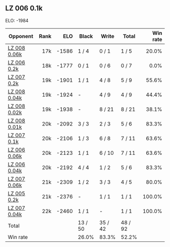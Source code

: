## LZ 006 0.1k ##

ELO: -1984

Opponent | Rank | ELO | Black | Write | Total | Win rate
---------|-----:|----:|-------|-------|-------|-------:
[LZ 008 0.06k](LZ%20008%200.06k.md) | 17k | -1586 | 1 / 4 | 0 / 1 | 1 / 5 | 20.0%
[LZ 006 0.2k](LZ%20006%200.2k.md) | 18k | -1777 | 0 / 1 | 0 / 6 | 0 / 7 | 0.0%
[LZ 007 0.2k](LZ%20007%200.2k.md) | 19k | -1901 | 1 / 1 | 4 / 8 | 5 / 9 | 55.6%
[LZ 008 0.04k](LZ%20008%200.04k.md) | 19k | -1924 | - | 4 / 9 | 4 / 9 | 44.4%
[LZ 008 0.02k](LZ%20008%200.02k.md) | 19k | -1938 | - | 8 / 21 | 8 / 21 | 38.1%
[LZ 008 0.01k](LZ%20008%200.01k.md) | 20k | -2092 | 3 / 3 | 2 / 3 | 5 / 6 | 83.3%
[LZ 007 0.1k](LZ%20007%200.1k.md) | 20k | -2106 | 1 / 3 | 6 / 8 | 7 / 11 | 63.6%
[LZ 006 0.06k](LZ%20006%200.06k.md) | 20k | -2123 | 1 / 1 | 6 / 10 | 7 / 11 | 63.6%
[LZ 006 0.04k](LZ%20006%200.04k.md) | 20k | -2192 | 4 / 4 | 1 / 2 | 5 / 6 | 83.3%
[LZ 007 0.06k](LZ%20007%200.06k.md) | 21k | -2309 | 1 / 2 | 3 / 3 | 4 / 5 | 80.0%
[LZ 005 0.2k](LZ%20005%200.2k.md) | 21k | -2376 | - | 1 / 1 | 1 / 1 | 100.0%
[LZ 007 0.04k](LZ%20007%200.04k.md) | 22k | -2460 | 1 / 1 | - | 1 / 1 | 100.0%
Total | | | 13 / 50 | 35 / 42 | 48 / 92 | 
Win rate| | | 26.0% | 83.3% | 52.2% | 
